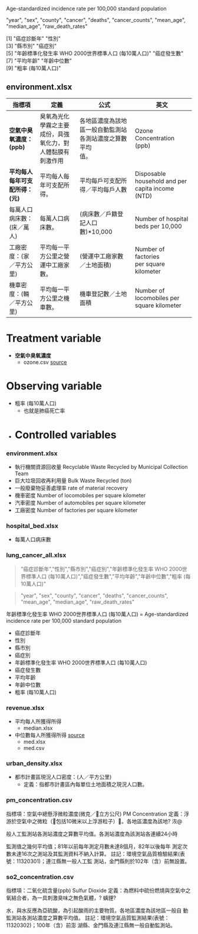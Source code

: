 <!-- ## lung_cancer_all.csv -->

Age-standardized incidence rate per 100,000 standard population

"year", "sex", "county", "cancer", "deaths", "cancer_counts", "mean_age", "median_age", "raw_death_rates"

[1] "癌症診斷年"                                          "性別"                                               
[3] "縣市別"                                              "癌症別"                                             
[5] "年齡標準化發生率  WHO 2000世界標準人口 (每10萬人口)" "癌症發生數"                                         
[7] "平均年齡"                                            "年齡中位數"                                         
[9] "粗率 (每10萬人口)" 

## environment.xlsx

| 指標項                 | 定義                            | 公式                                   | 英文                                               |
| ------------------- | ----------------------------- | ------------------------------------ | ------------------------------------------------ |
| **空氣中臭氧濃度：(ppb)**   | 臭氧為光化學霧之主要成份，具強氧化力，對人體黏膜有刺激作用 | 各地區濃度為該地區一般自動監測站各測站濃度之算數平均  <br/> 值。 | Ozone Concentration (ppb)                        |
| **平均每人每年可支配所得：(元)** | 平均每人每年可支配所得。                  | 平均每戶可支配所得／平均每戶人數                     | Disposable household and per capita income (NTD) |
| 每萬人口病床數：(床／萬人)      | 每萬人口病床數。                      | (病床數／戶籍登記人口數)*10,000                 | Number of hospital beds per 10,000               |
| 工廠密度：(家／平方公里)       | 平均每一平方公里之營運中工廠家數。             | (營運中工廠家數／土地面積)                       | Number of factories per square kilometer         |
| 機車密度：(輛／平方公里)       | 平均每一平方公里之機車數。                 | 機車登記數／土地面積                           | Number of locomobiles per square kilometer       |

# Treatment variable

- **空氣中臭氧濃度**
  - ozone.csv [source](https://statis91.epa.gov.tw/epanet/)

# Observing variable
- 粗率 (每10萬人口)
  - 也就是肺癌死亡率
- # Controlled variables

### environment.xlsx

- 執行機關資源回收量 Recyclable Waste Recycled by Municipal Collection Team
- 巨大垃圾回收再利用量 Bulk Waste Recycled (ton)
- 一般廢棄物妥善處理率 rate of material recovery
- 機車密度 Number of locomobiles per square kilometer
- 汽車密度 Number of automobiles per square kilometer
- 工廠密度 Number of factories per square kilometer

### hospital_bed.xlsx

- 每萬人口病床數

### lung_cancer_all.xlsx

> "癌症診斷年","性別","縣市別","癌症別","年齡標準化發生率 WHO 2000世界標準人口 (每10萬人口)","癌症發生數","平均年齡","年齡中位數","粗率 (每10萬人口)"

> "year", "sex", "county", "cancer", "deaths", "cancer_counts", "mean_age", "median_age", "raw_death_rates"

年齡標準化發生率 WHO 2000世界標準人口 (每10萬人口) = Age-standardized incidence rate per 100,000 standard population

- 癌症診斷年
- 性別
- 縣市別
- 癌症別
- 年齡標準化發生率 WHO 2000世界標準人口 (每10萬人口)
- 癌症發生數
- 平均年齡
- 年齡中位數
- 粗率 (每10萬人口)

### revenue.xlsx

- 平均每人所獲得所得
  - median.xlsx
- 中位數每人所獲得所得 [source](https://www.stat.gov.tw/ct.asp?xItem=40875&ctNode=511&mp=4)
  - med.xlsx
  - med.csv

### urban_density.xlsx
- 都市計畫區現況人口密度：(人／平方公里)
  - 定義：指都市計畫區內每單位土地面積之現況人口數。 


### pm_concentration.csv
指標項：空氣中總懸浮微粒濃度(微克／立方公尺) PM Concentration 
定義：浮游於空氣中之微粒（包括10微米以上浮游粒子）。各地區濃度為該地?
洃@ 
       
般人工監測站各測站濃度之算數平均值。各測站濃度為該測站各連續24小時 
       
監測值之幾何平均值；81年以前每年測定月數未達8個月，82年以後每年 
       測定次數未達16次之測站及其監測資料不納入計算。 
註記：環境空氣品質檢驗結果(表號：11320301)；連江縣無一般人工監 
       測站，金門縣則於102年（含）前無設置。 

### so2_concentration.csv
指標項：二氧化硫含量(ppb) Sulfur Dioxide
定義：為燃料中硫份燃燒與空氣中之氧結合者，為一具刺激臭味之無色氣體，?
蝺貍?
       
水，與水反應為亞硫酸，為引起酸雨的主要物質。各地區濃度為該地區一般自 
       動監測站各測站濃度之算數平均值。 
註記：環境空氣品質監測結果(表號：11320302)；100年（含）前澎 
       湖縣、金門縣及連江縣無一般自動監測站。 


